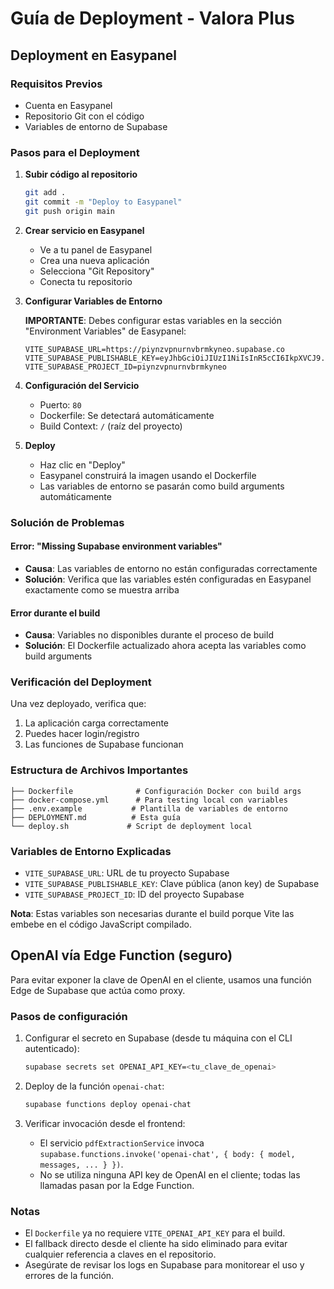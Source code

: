 # Guía de Deployment - Valora Plus

## Deployment en Easypanel

### Requisitos Previos
- Cuenta en Easypanel
- Repositorio Git con el código
- Variables de entorno de Supabase

### Pasos para el Deployment

1. **Subir código al repositorio**
   ```bash
   git add .
   git commit -m "Deploy to Easypanel"
   git push origin main
   ```

2. **Crear servicio en Easypanel**
   - Ve a tu panel de Easypanel
   - Crea una nueva aplicación
   - Selecciona "Git Repository"
   - Conecta tu repositorio

3. **Configurar Variables de Entorno**
   
   **IMPORTANTE**: Debes configurar estas variables en la sección "Environment Variables" de Easypanel:
   
   ```
   VITE_SUPABASE_URL=https://piynzvpnurnvbrmkyneo.supabase.co
   VITE_SUPABASE_PUBLISHABLE_KEY=eyJhbGciOiJIUzI1NiIsInR5cCI6IkpXVCJ9.eyJpc3MiOiJzdXBhYmFzZSIsInJlZiI6InBpeW56dnBudXJudmJybWt5bmVvIiwicm9sZSI6ImFub24iLCJpYXQiOjE3NjAzNjk0MzMsImV4cCI6MjA3NTk0NTQzM30.OJH_xmSuTE6Q0Pen5rswn5VSUdSfARyvjCKDV_xVPfE
   VITE_SUPABASE_PROJECT_ID=piynzvpnurnvbrmkyneo
   ```

4. **Configuración del Servicio**
   - Puerto: `80`
   - Dockerfile: Se detectará automáticamente
   - Build Context: `/` (raíz del proyecto)

5. **Deploy**
   - Haz clic en "Deploy"
   - Easypanel construirá la imagen usando el Dockerfile
   - Las variables de entorno se pasarán como build arguments automáticamente

### Solución de Problemas

#### Error: "Missing Supabase environment variables"
- **Causa**: Las variables de entorno no están configuradas correctamente
- **Solución**: Verifica que las variables estén configuradas en Easypanel exactamente como se muestra arriba

#### Error durante el build
- **Causa**: Variables no disponibles durante el proceso de build
- **Solución**: El Dockerfile actualizado ahora acepta las variables como build arguments

### Verificación del Deployment

Una vez deployado, verifica que:
1. La aplicación carga correctamente
2. Puedes hacer login/registro
3. Las funciones de Supabase funcionan

### Estructura de Archivos Importantes

```
├── Dockerfile              # Configuración Docker con build args
├── docker-compose.yml      # Para testing local con variables
├── .env.example           # Plantilla de variables de entorno
├── DEPLOYMENT.md          # Esta guía
└── deploy.sh             # Script de deployment local
```

### Variables de Entorno Explicadas

- `VITE_SUPABASE_URL`: URL de tu proyecto Supabase
- `VITE_SUPABASE_PUBLISHABLE_KEY`: Clave pública (anon key) de Supabase
- `VITE_SUPABASE_PROJECT_ID`: ID del proyecto Supabase

**Nota**: Estas variables son necesarias durante el build porque Vite las embebe en el código JavaScript compilado.

## OpenAI vía Edge Function (seguro)

Para evitar exponer la clave de OpenAI en el cliente, usamos una función Edge de Supabase que actúa como proxy.

### Pasos de configuración

1. Configurar el secreto en Supabase (desde tu máquina con el CLI autenticado):
   ```bash
   supabase secrets set OPENAI_API_KEY=<tu_clave_de_openai>
   ```

2. Deploy de la función `openai-chat`:
   ```bash
   supabase functions deploy openai-chat
   ```

3. Verificar invocación desde el frontend:
   - El servicio `pdfExtractionService` invoca `supabase.functions.invoke('openai-chat', { body: { model, messages, ... } })`.
   - No se utiliza ninguna API key de OpenAI en el cliente; todas las llamadas pasan por la Edge Function.

### Notas
- El `Dockerfile` ya no requiere `VITE_OPENAI_API_KEY` para el build.
- El fallback directo desde el cliente ha sido eliminado para evitar cualquier referencia a claves en el repositorio.
- Asegúrate de revisar los logs en Supabase para monitorear el uso y errores de la función.